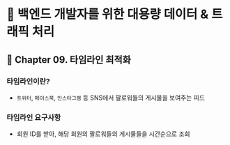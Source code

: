 # :book: 백엔드 개발자를 위한 대용량 데이터 & 트래픽 처리
## :pushpin: Chapter 09. 타임라인 최적화

### 타임라인이란?
- `트위터`, `페이스북`, `인스타그램` 등 SNS에서 팔로워들의 게시물을 보여주는 피드

### 타임라인 요구사항
- 회원 ID를 받아, 해당 회원의 팔로워들의 게시물들을 시간순으로 조회